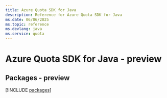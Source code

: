 ```yaml
---
title: Azure Quota SDK for Java
description: Reference for Azure Quota SDK for Java
ms.date: 06/06/2025
ms.topic: reference
ms.devlang: java
ms.service: quota
---
```

# Azure Quota SDK for Java - preview
## Packages - preview
[!INCLUDE [packages](quota-index.md)]